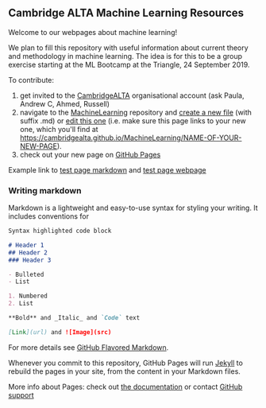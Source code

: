 ## Cambridge ALTA Machine Learning Resources

Welcome to our webpages about machine learning!

We plan to fill this repository with useful information about current theory and methodology in machine learning. The idea is for this to be a group exercise starting at the ML Bootcamp at the Triangle, 24 September 2019.

To contribute:
1. get invited to the [CambridgeALTA](https://github.com/CambridgeALTA) organisational account (ask Paula, Andrew C, Ahmed, Russell)
2. navigate to the [MachineLearning](https://github.com/CambridgeALTA/MachineLearning) repository and [create a new file](https://github.com/CambridgeALTA/MachineLearning/new/master) (with suffix .md) or [edit this one](https://github.com/CambridgeALTA/MachineLearning/edit/master/README.md) (i.e. make sure this page links to your new one, which you'll find at https://cambridgealta.github.io/MachineLearning/NAME-OF-YOUR-NEW-PAGE).
3. check out your new page on [GitHub Pages](https://cambridgealta.github.io/MachineLearning)

Example link to [test page markdown](https://github.com/CambridgeALTA/MachineLearning/blob/master/test.md) and [test page webpage](https://cambridgealta.github.io/MachineLearning/test)


### Writing markdown

Markdown is a lightweight and easy-to-use syntax for styling your writing. It includes conventions for

```markdown
Syntax highlighted code block

# Header 1
## Header 2
### Header 3

- Bulleted
- List

1. Numbered
2. List

**Bold** and _Italic_ and `Code` text

[Link](url) and ![Image](src)
```

For more details see [GitHub Flavored Markdown](https://guides.github.com/features/mastering-markdown/).

Whenever you commit to this repository, GitHub Pages will run [Jekyll](https://jekyllrb.com/) to rebuild the pages in your site, from the content in your Markdown files.

More info about Pages: check out [the documentation](https://help.github.com/categories/github-pages-basics/) or contact [GitHub support](https://github.com/contact)
